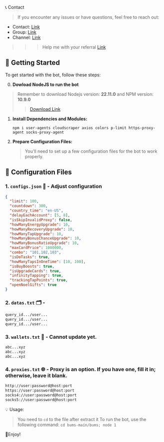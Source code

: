 📞 Contact

> If you encounter any issues or have questions, feel free to reach out:

- Contact: [Link](t.me/MeoMunDep)
- Group: [Link](t.me/KeoAirDropFreeNe)
- Channel: [Link](t.me/KeoAirDropFreeNee)

> > > Help me with your referral [Link](https://t.me/bums/app?startapp=ref_OVMEplvN-go_ganginfo_1854937255193260033
)

## 🚀 Getting Started

To get started with the bot, follow these steps:

0. **Dowload NodeJS to run the bot**
> Remember to download Nodejs version: **22.11.0** and NPM version: **10.9.0**
>
> > [Download Link](https://t.me/KeoAirDropFreeNe/257/1462)
1. **Install Dependencies and Modules:**

   ```
   npm i user-agents cloudscraper axios colors p-limit https-proxy-agent socks-proxy-agent
   ```

2. **Prepare Configuration Files:**

   > You'll need to set up a few configuration files for the bot to work properly.

## 📁 Configuration Files

### 1. `configs.json` 📜 - Adjust configuration

```json
{
  "limit": 100,
  "countdown": 300,
  "country_time": "en-US",
  "delayEachAccount": [5, 8],
  "isSkipInvalidProxy": false,
  "howManyEnergyUpgrade": 10,
  "howManyRecoveryUpgrade": 10,
  "howManyTapUpgrade": 10,
  "howManyBonusChanceUpgrade": 10,
  "howManyBonusRatioUpgrade": 10,
  "maxCardPrice": 1000000,
  "combo": "101,102,103",
  "isDoTasks": true,
  "howManyTapsInOneTime": [10, 100],
  "isBuyBoosts": true,
  "isUpgradeCards": true,
  "infinityTapping": true,
  "trackingTapPoints": true,
  "openNoelGifts": true
}

```

### 2. `datas.txt` 🗂️ -

```txt
query_id.../user...
query_id.../user...
query_id.../user...
```

### 3. `wallets.txt` 💼 - Cannot update yet.

```txt - wallet address
abc...xyz
abc...xyz
abc...xyz
```

### 4. `proxies.txt` 🌐 - Proxy is an option. If you have one, fill it in; otherwise, leave it blank.

```txt
http://user:password@host:port
https://user:password@host:port
socks4://user:password@host:port
socks5://user:password@host:port
```

💡 Usage:

> You need to `cd` to the file after extract it
> To run the bot, use the following command: `cd bums-main/bums; node 1`

🎇Enjoy!
